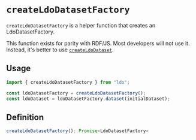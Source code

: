 # `createLdoDatasetFactory`

`createLdoDatasetFactory` is a helper function that creates an LdoDatasetFactory.

This function exists for parity with RDF/JS. Most developers will not use it. Instead, it's better to use [`createLdoDataset`](createLdoDataset.md).

## Usage

```typescript
import { createLdoDatasetFactory } from "ldo";

const ldoDatasetFactory = createLdoDatasetFactory();
const ldoDataset = ldoDatasetFactory.dataset(initialDataset);
```


## Definition
```typescript
createLdoDatasetFactory(): Promise<LdoDatasetFactory>
```
